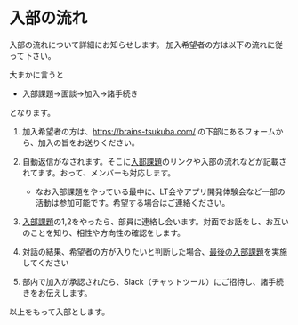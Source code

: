 # 入部の流れ

入部の流れについて詳細にお知らせします。
加入希望者の方は以下の流れに従って下さい。

大まかに言うと
- 入部課題→面談→加入→諸手続き

となります。

1. 加入希望者の方は、https://brains-tsukuba.com/ の下部にあるフォームから、加入の旨をお送りください。

2. 自動返信がなされます。そこに[入部課題](./entrance_test.md)のリンクや入部の流れなどが記載されてます。おって、メンバーも対応します。
    - なお入部課題をやっている最中に、LT会やアプリ開発体験会など一部の活動は参加可能です。希望する場合はご連絡ください。

3. [入部課題](./entrance_test.md)の1,2をやったら、部員に連絡し会います。対面でお話をし、お互いのことを知り、相性や方向性の確認をします。

5. 対話の結果、希望者の方が入りたいと判断した場合、[最後の入部課題](./entrance_test.md#3-1willcan-2brainsに自分が合うと思うところの明文化)を実施してください

6. 部内で加入が承認されたら、Slack（チャットツール）にご招待し、諸手続きをお伝えします。

以上をもって入部とします。